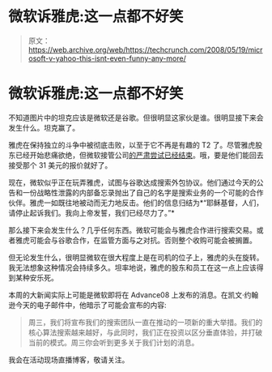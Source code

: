 # 微软诉雅虎:这一点都不好笑

> 原文：<https://web.archive.org/web/https://techcrunch.com/2008/05/19/microsoft-v-yahoo-this-isnt-even-funny-any-more/>

# 微软诉雅虎:这一点都不好笑

不知道图片中的坦克应该是微软还是谷歌。但很明显这家伙是谁。很明显接下来会发生什么。坦克赢了。

雅虎在保持独立的斗争中被彻底击败，以至于它不再是有趣的 T2 了。尽管雅虎股东已经开始悲痛欲绝，但微软接管公司[的严肃尝试已经结束](https://web.archive.org/web/20221207210314/http://www.beta.techcrunch.com/2008/05/03/breaking-microsoft-walks/)。哦，要是他们能回去接受那个 31 美元的报价就好了。

现在，微软似乎正在玩弄雅虎，试图与谷歌达成搜索外包协议。他们通过今天的公告和一份战略性泄露的内部备忘录抛出了自己的名字是搜索业务的一个可能的合作伙伴。雅虎一如既往地被动而无力地反击。他们的信息归结为*“耶稣基督，人们，请停止起诉我们。我向上帝发誓，我们已经尽力了。”*

那么接下来会发生什么？几乎任何东西。微软可能会与雅虎合作进行搜索交易。或者雅虎可能会与谷歌合作，在监管方面与之对抗。否则整个收购可能会被搁置。

但无论发生什么，很明显微软在很大程度上是在司机的位子上，雅虎的头在旋转。我无法想象这种情况会持续多久。坦率地说，雅虎的股东和员工在这一点上应该得到某种安乐死。

本周的大新闻实际上可能是微软即将在 Advance08 上发布的消息。在凯文·约翰逊今天的电子邮件中，他暗示了可能会宣布的内容:

> 周三，我们将宣布我们的搜索团队一直在推动的一项新的重大举措。我们的核心算法搜索越来越好，与此同时，我们正在投资以区分垂直体验，并打破当前的模式。周三你会听到更多关于我们计划的消息。

我会在活动现场直播博客，敬请关注。